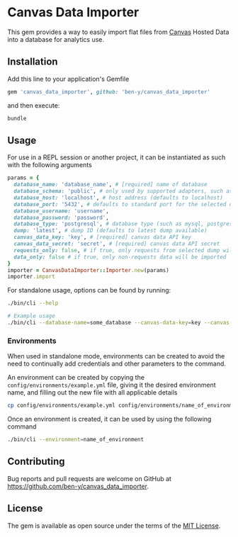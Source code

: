 # Canvas Data Importer

This gem provides a way to easily import flat files from [Canvas](https://canvaslms.com) Hosted Data into
a database for analytics use.

## Installation

Add this line to your application's Gemfile

```ruby
gem 'canvas_data_importer', github: 'ben-y/canvas_data_importer'
```

and then execute:

```ruby
bundle
```

## Usage

For use in a REPL session or another project, it can be instantiated as such with the following arguments

```ruby
params = {
  database_name: 'database_name', # [required] name of database
  database_schema: 'public', # only used by supported adapters, such as postgresql
  database_host: 'localhost', # host address (defaults to localhost)
  database_port: '5432', # defaults to standard port for the selected database type
  database_username: 'username',
  database_password: 'password',
  database_type: 'postgresql', # database type (such as mysql, postgresql)
  dump: 'latest', # dump ID (defaults to latest dump available)
  canvas_data_key: 'key', # [required] canvas data API key
  canvas_data_secret: 'secret', # [required] canvas data API secret
  requests_only: false, # if true, only requests from selected dump will be imported
  data_only: false # if true, only non-requests data will be imported
}
importer = CanvasDataImporter::Importer.new(params)
importer.import
```

For standalone usage, options can be found by running:

```bash
./bin/cli --help

# Example usage
./bin/cli --database-name=some_database --canvas-data-key=key --canvas-data-secret=secret
```

### Environments

When used in standalone mode, environments can be created to avoid the need to continually
add credentials and other parameters to the command.

An environment can be created by copying the `config/environments/example.yml` file,
giving it the desired environment name, and filling out the new file with all applicable details

```bash
cp config/environments/example.yml config/environments/name_of_environment.yml
```

Once an environment is created, it can be used by using the following command

```bash
./bin/cli --environment=name_of_environment
```

## Contributing

Bug reports and pull requests are welcome on GitHub at https://github.com/ben-y/canvas_data_importer.


## License

The gem is available as open source under the terms of the [MIT License](http://opensource.org/licenses/MIT).
